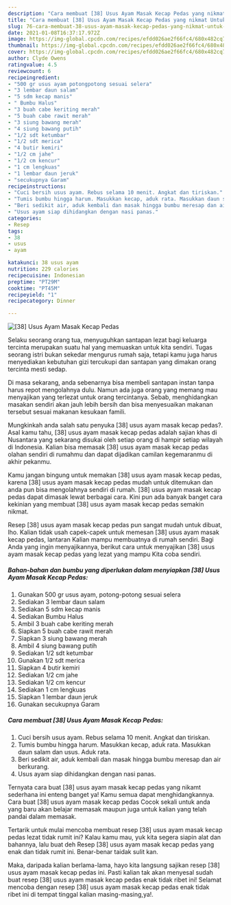```yaml
---
description: "Cara membuat [38] Usus Ayam Masak Kecap Pedas yang nikmat Untuk Jualan"
title: "Cara membuat [38] Usus Ayam Masak Kecap Pedas yang nikmat Untuk Jualan"
slug: 76-cara-membuat-38-usus-ayam-masak-kecap-pedas-yang-nikmat-untuk-jualan
date: 2021-01-08T16:37:17.972Z
image: https://img-global.cpcdn.com/recipes/efdd026ae2f66fc4/680x482cq70/38-usus-ayam-masak-kecap-pedas-foto-resep-utama.jpg
thumbnail: https://img-global.cpcdn.com/recipes/efdd026ae2f66fc4/680x482cq70/38-usus-ayam-masak-kecap-pedas-foto-resep-utama.jpg
cover: https://img-global.cpcdn.com/recipes/efdd026ae2f66fc4/680x482cq70/38-usus-ayam-masak-kecap-pedas-foto-resep-utama.jpg
author: Clyde Owens
ratingvalue: 4.5
reviewcount: 6
recipeingredient:
- "500 gr usus ayam potongpotong sesuai selera"
- "3 lembar daun salam"
- "5 sdm kecap manis"
- " Bumbu Halus"
- "3 buah cabe keriting merah"
- "5 buah cabe rawit merah"
- "3 siung bawang merah"
- "4 siung bawang putih"
- "1/2 sdt ketumbar"
- "1/2 sdt merica"
- "4 butir kemiri"
- "1/2 cm jahe"
- "1/2 cm kencur"
- "1 cm lengkuas"
- "1 lembar daun jeruk"
- "secukupnya Garam"
recipeinstructions:
- "Cuci bersih usus ayam. Rebus selama 10 menit. Angkat dan tiriskan."
- "Tumis bumbu hingga harum. Masukkan kecap, aduk rata. Masukkan daun salam dan usus. Aduk rata."
- "Beri sedikit air, aduk kembali dan masak hingga bumbu meresap dan air berkurang."
- "Usus ayam siap dihidangkan dengan nasi panas."
categories:
- Resep
tags:
- 38
- usus
- ayam

katakunci: 38 usus ayam 
nutrition: 229 calories
recipecuisine: Indonesian
preptime: "PT29M"
cooktime: "PT45M"
recipeyield: "1"
recipecategory: Dinner

---
```



![[38] Usus Ayam Masak Kecap Pedas](https://img-global.cpcdn.com/recipes/efdd026ae2f66fc4/680x482cq70/38-usus-ayam-masak-kecap-pedas-foto-resep-utama.jpg)

Selaku seorang orang tua, menyuguhkan santapan lezat bagi keluarga tercinta merupakan suatu hal yang memuaskan untuk kita sendiri. Tugas seorang istri bukan sekedar mengurus rumah saja, tetapi kamu juga harus menyediakan kebutuhan gizi tercukupi dan santapan yang dimakan orang tercinta mesti sedap.

Di masa  sekarang, anda sebenarnya bisa membeli santapan instan tanpa harus repot mengolahnya dulu. Namun ada juga orang yang memang mau menyajikan yang terlezat untuk orang tercintanya. Sebab, menghidangkan masakan sendiri akan jauh lebih bersih dan bisa menyesuaikan makanan tersebut sesuai makanan kesukaan famili. 



Mungkinkah anda salah satu penyuka [38] usus ayam masak kecap pedas?. Asal kamu tahu, [38] usus ayam masak kecap pedas adalah sajian khas di Nusantara yang sekarang disukai oleh setiap orang di hampir setiap wilayah di Indonesia. Kalian bisa memasak [38] usus ayam masak kecap pedas olahan sendiri di rumahmu dan dapat dijadikan camilan kegemaranmu di akhir pekanmu.

Kamu jangan bingung untuk memakan [38] usus ayam masak kecap pedas, karena [38] usus ayam masak kecap pedas mudah untuk ditemukan dan anda pun bisa mengolahnya sendiri di rumah. [38] usus ayam masak kecap pedas dapat dimasak lewat berbagai cara. Kini pun ada banyak banget cara kekinian yang membuat [38] usus ayam masak kecap pedas semakin nikmat.

Resep [38] usus ayam masak kecap pedas pun sangat mudah untuk dibuat, lho. Kalian tidak usah capek-capek untuk memesan [38] usus ayam masak kecap pedas, lantaran Kalian mampu membuatnya di rumah sendiri. Bagi Anda yang ingin menyajikannya, berikut cara untuk menyajikan [38] usus ayam masak kecap pedas yang lezat yang mampu Kita coba sendiri.

<!--inarticleads1-->

##### Bahan-bahan dan bumbu yang diperlukan dalam menyiapkan [38] Usus Ayam Masak Kecap Pedas:

1. Gunakan 500 gr usus ayam, potong-potong sesuai selera
1. Sediakan 3 lembar daun salam
1. Sediakan 5 sdm kecap manis
1. Sediakan  Bumbu Halus
1. Ambil 3 buah cabe keriting merah
1. Siapkan 5 buah cabe rawit merah
1. Siapkan 3 siung bawang merah
1. Ambil 4 siung bawang putih
1. Sediakan 1/2 sdt ketumbar
1. Gunakan 1/2 sdt merica
1. Siapkan 4 butir kemiri
1. Sediakan 1/2 cm jahe
1. Sediakan 1/2 cm kencur
1. Sediakan 1 cm lengkuas
1. Siapkan 1 lembar daun jeruk
1. Gunakan secukupnya Garam




<!--inarticleads2-->

##### Cara membuat [38] Usus Ayam Masak Kecap Pedas:

1. Cuci bersih usus ayam. Rebus selama 10 menit. Angkat dan tiriskan.
1. Tumis bumbu hingga harum. Masukkan kecap, aduk rata. Masukkan daun salam dan usus. Aduk rata.
1. Beri sedikit air, aduk kembali dan masak hingga bumbu meresap dan air berkurang.
1. Usus ayam siap dihidangkan dengan nasi panas.




Ternyata cara buat [38] usus ayam masak kecap pedas yang nikamt sederhana ini enteng banget ya! Kamu semua dapat menghidangkannya. Cara buat [38] usus ayam masak kecap pedas Cocok sekali untuk anda yang baru akan belajar memasak maupun juga untuk kalian yang telah pandai dalam memasak.

Tertarik untuk mulai mencoba membuat resep [38] usus ayam masak kecap pedas lezat tidak rumit ini? Kalau kamu mau, yuk kita segera siapin alat dan bahannya, lalu buat deh Resep [38] usus ayam masak kecap pedas yang enak dan tidak rumit ini. Benar-benar taidak sulit kan. 

Maka, daripada kalian berlama-lama, hayo kita langsung sajikan resep [38] usus ayam masak kecap pedas ini. Pasti kalian tak akan menyesal sudah buat resep [38] usus ayam masak kecap pedas enak tidak ribet ini! Selamat mencoba dengan resep [38] usus ayam masak kecap pedas enak tidak ribet ini di tempat tinggal kalian masing-masing,ya!.

